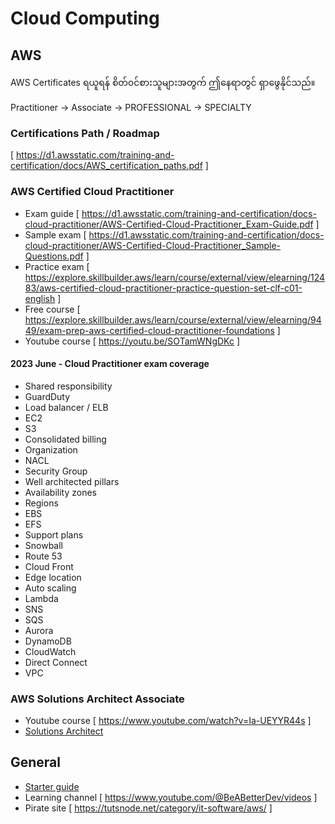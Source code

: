 # Cloud Computing

## AWS

AWS Certificates ရယူရန် စိတ်၀င်စားသူများအတွက် ဤနေရာတွင် ရှာဖွေနိုင်သည်။

Practitioner -> Associate -> PROFESSIONAL -> SPECIALTY

### Certifications Path / Roadmap

[ https://d1.awsstatic.com/training-and-certification/docs/AWS_certification_paths.pdf ]

### AWS Certified Cloud Practitioner

- Exam guide [ https://d1.awsstatic.com/training-and-certification/docs-cloud-practitioner/AWS-Certified-Cloud-Practitioner_Exam-Guide.pdf ]
- Sample exam [ https://d1.awsstatic.com/training-and-certification/docs-cloud-practitioner/AWS-Certified-Cloud-Practitioner_Sample-Questions.pdf ]
- Practice exam [ https://explore.skillbuilder.aws/learn/course/external/view/elearning/12483/aws-certified-cloud-practitioner-practice-question-set-clf-c01-english ]
- Free course [ https://explore.skillbuilder.aws/learn/course/external/view/elearning/9449/exam-prep-aws-certified-cloud-practitioner-foundations ]
- Youtube course [ https://youtu.be/SOTamWNgDKc ]

#### 2023 June - Cloud Practitioner exam coverage

- Shared responsibility 
- GuardDuty
- Load balancer / ELB
- EC2
- S3
- Consolidated billing
- Organization 
- NACL
- Security Group
- Well architected pillars
- Availability zones
- Regions
- EBS
- EFS
- Support plans
- Snowball
- Route 53
- Cloud Front
- Edge location 
- Auto scaling
- Lambda
- SNS
- SQS
- Aurora
- DynamoDB
- CloudWatch
- Direct Connect
- VPC

### AWS Solutions Architect Associate

- Youtube course [ https://www.youtube.com/watch?v=Ia-UEYYR44s ]
- [Solutions Architect](Solution_Architect_PDF.pdf)


## General

- [Starter guide](A_Starters_Guide_To_Serverless_on_AWS.pdf)
- Learning channel [ https://www.youtube.com/@BeABetterDev/videos ]
- Pirate site [ https://tutsnode.net/category/it-software/aws/ ]